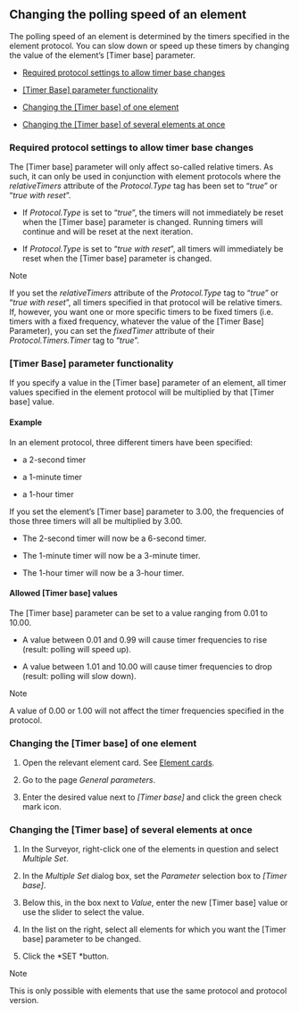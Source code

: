 ## Changing the polling speed of an element

The polling speed of an element is determined by the timers specified in the element protocol. You can slow down or speed up these timers by changing the value of the element’s \[Timer base\] parameter.

- [Required protocol settings to allow timer base changes](#required-protocol-settings-to-allow-timer-base-changes)

- [\[Timer Base\] parameter functionality](#timer-base-parameter-functionality)

- [Changing the \[Timer base\] of one element](#changing-the-timer-base-of-one-element)

- [Changing the \[Timer base\] of several elements at once](#changing-the-timer-base-of-several-elements-at-once)

### Required protocol settings to allow timer base changes

The \[Timer base\] parameter will only affect so-called relative timers. As such, it can only be used in conjunction with element protocols where the *relativeTimers* attribute of the *Protocol.Type* tag has been set to “*true*” or “*true with reset*”.

- If *Protocol.Type* is set to “*true*”, the timers will not immediately be reset when the \[Timer base\] parameter is changed. Running timers will continue and will be reset at the next iteration.

- If *Protocol.Type* is set to “*true with reset*”, all timers will immediately be reset when the \[Timer base\] parameter is changed.

> [!NOTE]
> If you set the *relativeTimers* attribute of the *Protocol.Type* tag to “*true*” or “*true with reset*”, all timers specified in that protocol will be relative timers. If, however, you want one or more specific timers to be fixed timers (i.e. timers with a fixed frequency, whatever the value of the \[Timer Base\] Parameter), you can set the *fixedTimer* attribute of their *Protocol.Timers.Timer* tag to “*true*”.

### \[Timer Base\] parameter functionality

If you specify a value in the \[Timer base\] parameter of an element, all timer values specified in the element protocol will be multiplied by that \[Timer base\] value.

#### Example

In an element protocol, three different timers have been specified:

- a 2-second timer

- a 1-minute timer

- a 1-hour timer

If you set the element’s \[Timer base\] parameter to 3.00, the frequencies of those three timers will all be multiplied by 3.00.

- The 2-second timer will now be a 6-second timer.

- The 1-minute timer will now be a 3-minute timer.

- The 1-hour timer will now be a 3-hour timer.

#### Allowed \[Timer base\] values

The \[Timer base\] parameter can be set to a value ranging from 0.01 to 10.00.

- A value between 0.01 and 0.99 will cause timer frequencies to rise (result: polling will speed up).

- A value between 1.01 and 10.00 will cause timer frequencies to drop (result: polling will slow down).

> [!NOTE]
> A value of 0.00 or 1.00 will not affect the timer frequencies specified in the protocol.

### Changing the \[Timer base\] of one element

1. Open the relevant element card. See [Element cards](Element_cards.md).

2. Go to the page *General parameters*.

3. Enter the desired value next to *\[Timer base\]* and click the green check mark icon.

### Changing the \[Timer base\] of several elements at once

1. In the Surveyor, right-click one of the elements in question and select *Multiple Set*.

2. In the *Multiple Set* dialog box, set the *Parameter* selection box to *\[Timer base\]*.

3. Below this, in the box next to *Value*, enter the new \[Timer base\] value or use the slider to select the value.

4. In the list on the right, select all elements for which you want the \[Timer base\] parameter to be changed.

5. Click the *SET *button.

> [!NOTE]
> This is only possible with elements that use the same protocol and protocol version.
>
